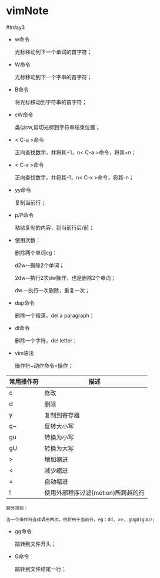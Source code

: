 # vimNote
##day3

* w命令

	光标移动到下一个单词的首字符；
* W命令

	光标移动到下一个字串的首字符；
* B命令

	将光标移动到字符串的首字符；
* cW命令

	类似cw,剪切光标到字符串结束位置；
* < C-a >命令

	正向查找数字，并将其+1，n< C-a >命令，将其+n；
* < C-x >命令

	正向查找数字，并将其-1，n< C-x >命令，将其-n；
* yy命令

	复制当前行；
* p/P命令

	粘贴复制的内容，到当前行后/前；
* 使用次数：

	删除两个单词eg：

	d2w--删除2个单词；

	2dw--执行2次dw操作，也是删除2个单词；

	dw.--执行一次删除，重复一次；
* dap命令

	删除一个段落，del a paragraph；
* dl命令

	删除一个字符，del letter；
* vim语法

	操作符+动作命令=操作；

| 常用操作符 | 描述 |
| --- | --- |
| c | 修改 |
| d | 删除 |
| y | 复制到寄存器 |
| g~ | 反转大小写 |
| gu | 转换为小写 |
| gU | 转换为大写 |
| > | 增加缩进 |
| < | 减少缩进 |
| = | 自动缩进 |
| ! | 使用外部程序过滤{motion}所跨越的行 |
	额外规则：
	
	当一个操作符连续调用两次，他将用于当前行，eg：dd, >>, gUgU(gUU);
* gg命令

	跳转到文件开头；
* G命令

	跳转到文件结尾一行；

